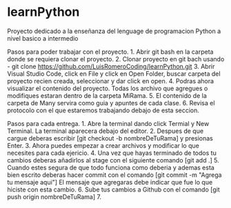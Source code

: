 # learnPython

Proyecto dedicado a la enseñanza del lenguage de programacion Python a nivel basico a intermedio

Pasos para poder trabajar con el proyecto.
    1. Abrir git bash en la carpeta donde se requiera clonar el proyecto.
    2. Clonar proyecto en git bach usando - git clone https://github.com/LuisRomeroCoding/learnPython.git
    3. Abrir Visual Studio Code, click en File y click en Open Folder, buscar carpeta del proyecto recien creada, seleccionar y dar click en open.
    4. Podras ahora visualizar el contenido del proyecto. Todas los archivo que agregues o modifiques estaran dentro de la carpeta MiRama.
    5. El contenido de la carpeta de Many servira como guia y apuntes de cada clase.
    6. Revisa el protocolo con el que estaremos trabajando debajo de esta seccion.


Pasos para cada entrega.
    1. Abre la terminal dando click Termial y New Terminal. La terminal aparecera debajo del editor.
    2. Despues de que cargue deberas escribir [git checkout -b nombreDeTuRama] y presionas Enter.
    3. Ahora puedes empezar a crear archivos y modificar lo que necesites para cada ejericio.
    4. Una vez que hayas terminado de todos tu cambios deberas añadirlos al stage con el siguiente comando [git add .]
    5. Cuando estes segura de que todo funciona como deberia y ademas esta bien escrito deberas hacer commit con el comando [git commit -m "Agrega tu mensaje aqui"] El mensaje que agregaras debe indicar que fue lo que hiciste con esta cambio.
    6. Sube tus cambios a Github con el comando [git push origin nombreDeTuRama]
    7. 
